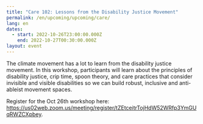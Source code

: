 ```yaml
---
title: "Care 102: Lessons from the Disability Justice Movement"
permalink: /en/upcoming/upcoming/care/
lang: en
dates:
  - start: 2022-10-26T23:00:00.000Z
    end: 2022-10-27T00:30:00.000Z
layout: event
---
```

The climate movement has a lot to learn from the disability justice movement. In this workshop, participants will learn about the principles of disability justice, crip time, spoon theory, and care practices that consider invisible and visible disabilities so we can build robust, inclusive and anti-ableist movement spaces.

R﻿egister for the Oct 26th workshop here: https://us02web.zoom.us/meeting/register/tZEtceitrTojHdW52WRfp3YmGUqRWZCXpbey.